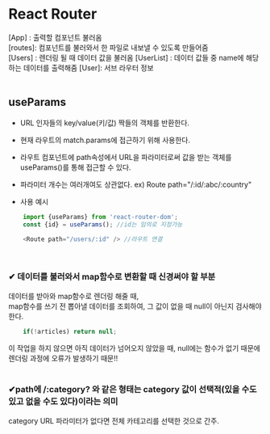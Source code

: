 # React Router
[App] : 출력할 컴포넌트 불러옴   
[routes]: 컴포넌트를 불러와서 한 파일로 내보낼 수 있도록 만들어줌   
[Users] : 렌더링 될 때 데이터 값을 불러옴
[UserList] : 데이터 값들 중 name에 해당하는 데이터를 출력해줌
[User]: 서브 라우터 정보   
<br />


## useParams
- URL 인자들의 key/value(키/값) 짝들의 객체를 반환한다.   
- 현재 라우트의 match.params에 접근하기 위해 사용한다.   
- 라우트 컴포넌트에 path속성에서 URL을 파라미터로써 값을 받는 객체를 useParams()를 통해 접근할 수 있다.
- 파라미터 개수는 여러개여도 상관없다. ex) Route path="/:id/:abc/:country"   
 
- 사용 예시   
```javaScript
    import {useParams} from 'react-router-dom';   
    const {id} = useParams(); //id는 임의로 지정가능    
```
```javaScript
    <Route path="/users/:id" /> //라우트 연결 
```
<br />


### ✔ 데이터를 불러와서 map함수로 변환할 때 신경써야 할 부분

데이터를 받아와 map함수로 렌더링 해줄 때,   
map함수를 쓰기 전 뽑아낼 데이터를 조회하여, 그 값이 없을 때 null이 아닌지 검사해야 한다.   

```javaScript
    if(!articles) return null;
```
이 작업을 하지 않으면 아직 데이터가 넘어오지 않았을 때, null에는 함수가 없기 때문에   
렌더링 과정에 오류가 발생하기 때문!!   
<br />

### ✔path에 /:category? 와 같은 형태는 category 값이 선택적(있을 수도 있고 없을 수도 있다)이라는 의미  
category URL 파라미터가 없다면 전체 카테고리를 선택한 것으로 간주.
